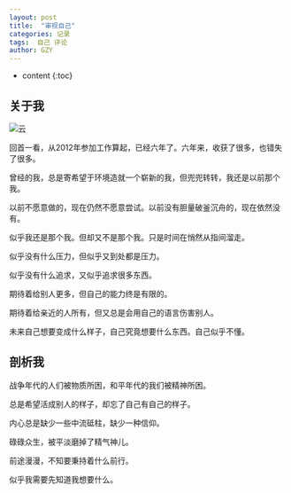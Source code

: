 ```yaml
---
layout: post
title:  "审视自己"
categories: 记录
tags:  自己 评论
author: GZY
---
```


* content
{:toc}

## 关于我

![云](/photo/201806/714247043.jpg)





回首一看，从2012年参加工作算起，已经六年了。六年来，收获了很多，也错失了很多。

曾经的我，总是寄希望于环境造就一个崭新的我，但兜兜转转，我还是以前那个我。

以前不愿意做的，现在仍然不愿意尝试。以前没有胆量破釜沉舟的，现在依然没有。

似乎我还是那个我。但却又不是那个我。只是时间在悄然从指间溜走。

似乎没有什么压力，但似乎又到处都是压力。

似乎没有什么追求，又似乎追求很多东西。

期待着给别人更多，但自己的能力终是有限的。

期待着给亲近的人所有，但又总是会用自己的语言伤害别人。

未来自己想要变成什么样子，自己究竟想要什么东西。自己似乎不懂。

## 剖析我

战争年代的人们被物质所困，和平年代的我们被精神所困。

总是希望活成别人的样子，却忘了自己有自己的样子。

内心总是缺少一些中流砥柱，缺少一种信仰。

碌碌众生，被平淡磨掉了精气神儿。

前途漫漫，不知要秉持着什么前行。

似乎我需要先知道我想要什么。